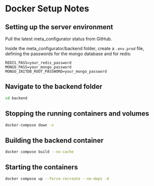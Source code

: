 # Docker Setup Notes

## Setting up the server environment

Pull the latest meta_configurator status from GitHub.

Inside the meta_configurator/backend folder, create a `.env.prod` file, defining the passwords for the mongo database and for redis:

```
REDIS_PASS=your_redis_password
MONGO_PASS=your_mongo_password
MONGO_INITDB_ROOT_PASSWORD=your_mongo_password
```


## Navigate to the backend folder
```bash
cd backend
```

## Stopping the running containers and volumes
```bash
docker-compose down -v
```

## Building the backend container
```bash
docker compose build --no-cache
```


## Starting the containers

```bash
docker compose up --force-recreate --no-deps -d
```